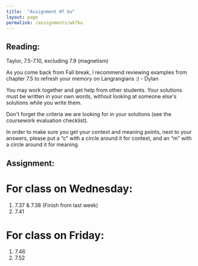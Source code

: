 ```yaml
---
title:  "Assignment #7 bu"
layout: page
permalink: /assignments/wk7bu
---
```


## Reading:  
Taylor, 7.5-7.10, excluding 7.9 (magnetism)

As you come back from Fall break, I recommend reviewing examples from chapter 7.5 to refresh your memory on Langrangians :) - Dylan

You may work together and get help from other students. Your solutions must be written in your own words, without looking at someone else's solutions while you write them.

Don't forget the criteria we are looking for in your solutions (see the coursework evaluation checklist).

In order to make sure you get your context and meaning points,
next to your answers, please put a “c” with a circle around it for context, and an “m” with a circle around it for meaning.

## Assignment:

# For class on Wednesday:

1. 7.37 & 7.38 (Finish from last week)
2. 7.41

# For class on Friday:

1. 7.46
2. 7.52
